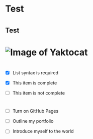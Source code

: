# <h1> Test <h1>
# <h2> Test <h2>
# ![Image of Yaktocat](https://octodex.github.com/images/yaktocat.png)


  # 
- [x] List syntax is required
- [x] This item is complete
- [ ] This item is not complete
  
  # 
- [ ] Turn on GitHub Pages
- [ ] Outline my portfolio
- [ ] Introduce myself to the world
